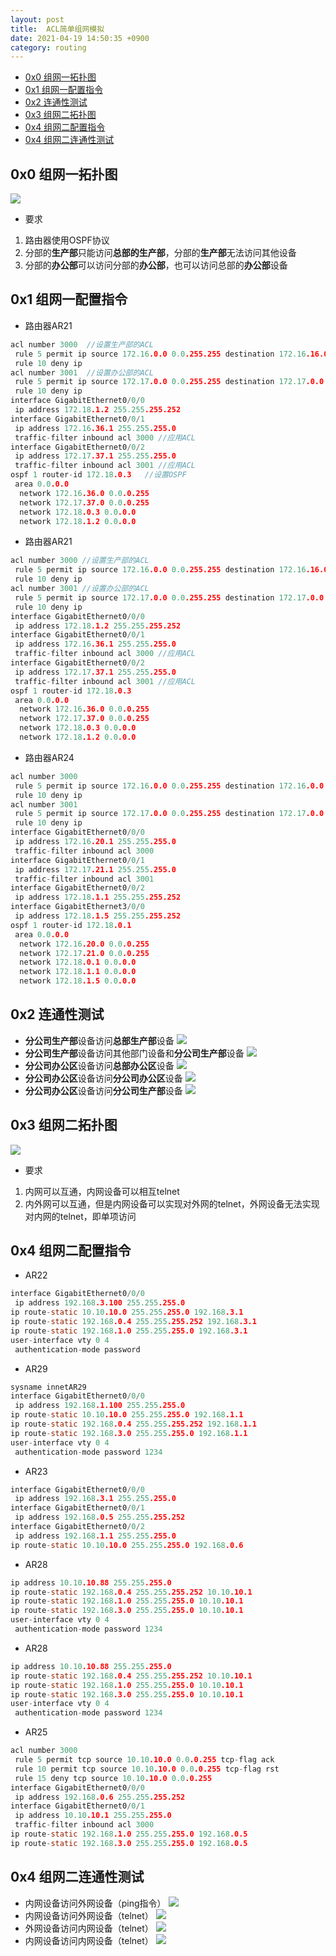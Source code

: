 ```yaml
---
layout: post
title:  ACL简单组网模拟
date: 2021-04-19 14:50:35 +0900
category: routing
---
```


<!-- TOC -->

- [0x0 组网一拓扑图](#0x0-组网一拓扑图)
- [0x1 组网一配置指令](#0x1-组网一配置指令)
- [0x2 连通性测试](#0x2-连通性测试)
- [0x3 组网二拓扑图](#0x3-组网二拓扑图)
- [0x4 组网二配置指令](#0x4-组网二配置指令)
- [0x4 组网二连通性测试](#0x4-组网二连通性测试)

<!-- /TOC -->

## 0x0 组网一拓扑图

![](/images/20210419-1.png)
- 要求
1. 路由器使用OSPF协议
2. 分部的**生产部**只能访问**总部的生产部**，分部的**生产部**无法访问其他设备
3. 分部的**办公部**可以访问分部的**办公部**，也可以访问总部的**办公部**设备

## 0x1 组网一配置指令

- 路由器AR21
```c
acl number 3000  //设置生产部的ACL
 rule 5 permit ip source 172.16.0.0 0.0.255.255 destination 172.16.16.0 0.0.15.255 
 rule 10 deny ip
acl number 3001  //设置办公部的ACL
 rule 5 permit ip source 172.17.0.0 0.0.255.255 destination 172.17.0.0 0.0.255.255 
 rule 10 deny ip
interface GigabitEthernet0/0/0
 ip address 172.18.1.2 255.255.255.252 
interface GigabitEthernet0/0/1
 ip address 172.16.36.1 255.255.255.0 
 traffic-filter inbound acl 3000 //应用ACL
interface GigabitEthernet0/0/2 
 ip address 172.17.37.1 255.255.255.0 
 traffic-filter inbound acl 3001 //应用ACL
ospf 1 router-id 172.18.0.3   //设置OSPF
 area 0.0.0.0 
  network 172.16.36.0 0.0.0.255 
  network 172.17.37.0 0.0.0.255 
  network 172.18.0.3 0.0.0.0 
  network 172.18.1.2 0.0.0.0 
```

- 路由器AR21
```c
acl number 3000 //设置生产部的ACL
 rule 5 permit ip source 172.16.0.0 0.0.255.255 destination 172.16.16.0 0.0.15.255
 rule 10 deny ip
acl number 3001 //设置办公部的ACL
 rule 5 permit ip source 172.17.0.0 0.0.255.255 destination 172.17.0.0 0.0.255.255
 rule 10 deny ip
interface GigabitEthernet0/0/0
 ip address 172.18.1.2 255.255.255.252
interface GigabitEthernet0/0/1
 ip address 172.16.36.1 255.255.255.0 
 traffic-filter inbound acl 3000 //应用ACL
interface GigabitEthernet0/0/2
 ip address 172.17.37.1 255.255.255.0 
 traffic-filter inbound acl 3001 //应用ACL
ospf 1 router-id 172.18.0.3 
 area 0.0.0.0 
  network 172.16.36.0 0.0.0.255 
  network 172.17.37.0 0.0.0.255 
  network 172.18.0.3 0.0.0.0 
  network 172.18.1.2 0.0.0.0 
```

- 路由器AR24
```c
acl number 3000
 rule 5 permit ip source 172.16.0.0 0.0.255.255 destination 172.16.0.0 0.0.255.255 
 rule 10 deny ip
acl number 3001
 rule 5 permit ip source 172.17.0.0 0.0.255.255 destination 172.17.0.0 0.0.255.255 
 rule 10 deny ip
interface GigabitEthernet0/0/0
 ip address 172.16.20.1 255.255.255.0 
 traffic-filter inbound acl 3000
interface GigabitEthernet0/0/1
 ip address 172.17.21.1 255.255.255.0 
 traffic-filter inbound acl 3001
interface GigabitEthernet0/0/2
 ip address 172.18.1.1 255.255.255.252 
interface GigabitEthernet3/0/0
 ip address 172.18.1.5 255.255.255.252 
ospf 1 router-id 172.18.0.1 
 area 0.0.0.0 
  network 172.16.20.0 0.0.0.255 
  network 172.17.21.0 0.0.0.255 
  network 172.18.0.1 0.0.0.0 
  network 172.18.1.1 0.0.0.0 
  network 172.18.1.5 0.0.0.0
```

## 0x2 连通性测试
- **分公司生产部**设备访问**总部生产部**设备
![](/images/20210419-2.png)
- **分公司生产部**设备访问其他部门设备和**分公司生产部**设备
![](/images/20210419-3.png)
- **分公司办公区**设备访问**总部办公区**设备
![](/images/20210419-4.png)
- **分公司办公区**设备访问**分公司办公区**设备
![](/images/20210419-5.png)
- **分公司办公区**设备访问**分公司生产部**设备
![](/images/20210419-6.png)

## 0x3 组网二拓扑图

![](/images/20210419-7.png)
- 要求
1. 内网可以互通，内网设备可以相互telnet
2. 内外网可以互通，但是内网设备可以实现对外网的telnet，外网设备无法实现对内网的telnet，即单项访问

## 0x4 组网二配置指令

- AR22
```c
interface GigabitEthernet0/0/0
 ip address 192.168.3.100 255.255.255.0 
ip route-static 10.10.10.0 255.255.255.0 192.168.3.1
ip route-static 192.168.0.4 255.255.255.252 192.168.3.1
ip route-static 192.168.1.0 255.255.255.0 192.168.3.1
user-interface vty 0 4
 authentication-mode password
```

- AR29
```c
sysname innetAR29
interface GigabitEthernet0/0/0
 ip address 192.168.1.100 255.255.255.0 
ip route-static 10.10.10.0 255.255.255.0 192.168.1.1
ip route-static 192.168.0.4 255.255.255.252 192.168.1.1
ip route-static 192.168.3.0 255.255.255.0 192.168.1.1
user-interface vty 0 4
 authentication-mode password 1234
```

- AR23
```c
interface GigabitEthernet0/0/0
 ip address 192.168.3.1 255.255.255.0 
interface GigabitEthernet0/0/1
 ip address 192.168.0.5 255.255.255.252 
interface GigabitEthernet0/0/2
 ip address 192.168.1.1 255.255.255.0 
ip route-static 10.10.10.0 255.255.255.0 192.168.0.6
```

- AR28
```c
ip address 10.10.10.88 255.255.255.0
ip route-static 192.168.0.4 255.255.255.252 10.10.10.1
ip route-static 192.168.1.0 255.255.255.0 10.10.10.1
ip route-static 192.168.3.0 255.255.255.0 10.10.10.1
user-interface vty 0 4
 authentication-mode password 1234
```

- AR28
```c
ip address 10.10.10.88 255.255.255.0
ip route-static 192.168.0.4 255.255.255.252 10.10.10.1
ip route-static 192.168.1.0 255.255.255.0 10.10.10.1
ip route-static 192.168.3.0 255.255.255.0 10.10.10.1
user-interface vty 0 4
 authentication-mode password 1234
```

- AR25
```c
acl number 3000  
 rule 5 permit tcp source 10.10.10.0 0.0.0.255 tcp-flag ack  
 rule 10 permit tcp source 10.10.10.0 0.0.0.255 tcp-flag rst  
 rule 15 deny tcp source 10.10.10.0 0.0.0.255 
interface GigabitEthernet0/0/0
 ip address 192.168.0.6 255.255.255.252 
interface GigabitEthernet0/0/1
 ip address 10.10.10.1 255.255.255.0 
 traffic-filter inbound acl 3000
ip route-static 192.168.1.0 255.255.255.0 192.168.0.5
ip route-static 192.168.3.0 255.255.255.0 192.168.0.5
```

## 0x4 组网二连通性测试
- 内网设备访问外网设备（ping指令）
![](/images/20210419-8.png)
- 内网设备访问外网设备（telnet）
![](/images/20210419-9.png)
- 外网设备访问内网设备（telnet）
![](/images/20210419-10.png)
- 内网设备访问内网设备（telnet）
![](/images/20210419-11.png)

